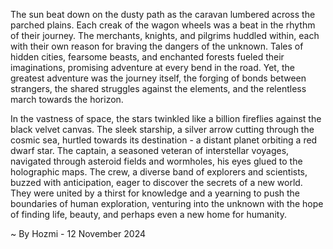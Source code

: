 
The sun beat down on the dusty path as the caravan lumbered across the parched plains. Each creak of the wagon wheels was a beat in the rhythm of their journey. The merchants, knights, and pilgrims huddled within, each with their own reason for braving the dangers of the unknown. Tales of hidden cities, fearsome beasts, and enchanted forests fueled their imaginations, promising adventure at every bend in the road. Yet, the greatest adventure was the journey itself, the forging of bonds between strangers, the shared struggles against the elements, and the relentless march towards the horizon.

In the vastness of space, the stars twinkled like a billion fireflies against the black velvet canvas. The sleek starship, a silver arrow cutting through the cosmic sea, hurtled towards its destination - a distant planet orbiting a red dwarf star. The captain, a seasoned veteran of interstellar voyages, navigated through asteroid fields and wormholes, his eyes glued to the holographic maps. The crew, a diverse band of explorers and scientists, buzzed with anticipation, eager to discover the secrets of a new world. They were united by a thirst for knowledge and a yearning to push the boundaries of human exploration, venturing into the unknown with the hope of finding life, beauty, and perhaps even a new home for humanity. 

~ By Hozmi - 12 November 2024
